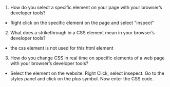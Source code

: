 1. How do you select a specific element on your page with your browser’s developer tools?
- Right click on the specific element on the page and select "inspect"
2. What does a strikethrough in a CSS element mean in your browser’s developer tools?
- the css element is not used for this html element
3. How do you change CSS in real time on specific elements of a web page with your browser’s developer tools?
- Select the element on the website. Right Click, select insepect. Go to the styles panel and click on the plus symbol. Now enter the CSS code.
